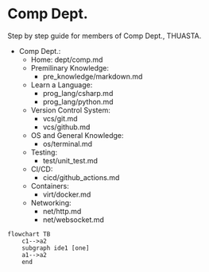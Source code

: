 # Comp Dept.

Step by step guide for members of Comp Dept., THUASTA.

  - Comp Dept.:
    - Home: dept/comp.md
    - Premilinary Knowledge:
      - pre_knowledge/markdown.md
    - Learn a Language:
      - prog_lang/csharp.md
      - prog_lang/python.md
    - Version Control System:
      - vcs/git.md
      - vcs/github.md
    - OS and General Knowledge:
      - os/terminal.md
    - Testing:
      - test/unit_test.md
    - CI/CD:
      - cicd/github_actions.md
    - Containers:
      - virt/docker.md
    - Networking:
      - net/http.md
      - net/websocket.md

```mermaid
flowchart TB
    c1-->a2
    subgraph ide1 [one]
    a1-->a2
    end
```
